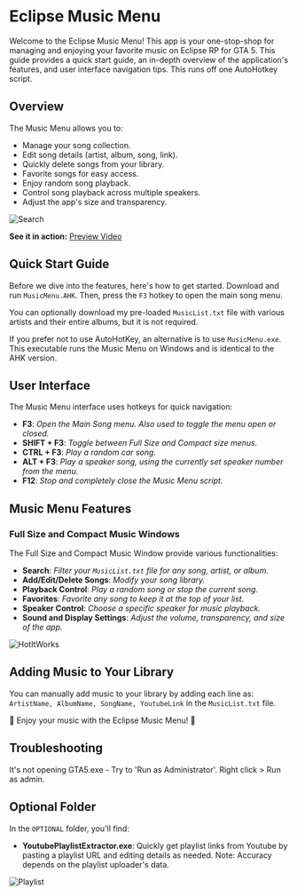 # Eclipse Music Menu

Welcome to the Eclipse Music Menu! This app is your one-stop-shop for managing and enjoying your favorite music on Eclipse RP for GTA 5. This guide provides a quick start guide, an in-depth overview of the application's features, and user interface navigation tips. This runs off one AutoHotkey script. 

## Overview

The Music Menu allows you to:

- Manage your song collection.
- Edit song details (artist, album, song, link).
- Quickly delete songs from your library.
- Favorite songs for easy access.
- Enjoy random song playback.
- Control song playback across multiple speakers.
- Adjust the app's size and transparency.

![Search](https://i.imgur.com/ekXrJRF.gif)


**See it in action:**
[Preview Video](https://streamable.com/ladivr)


## Quick Start Guide

Before we dive into the features, here's how to get started. Download and run `MusicMenu.AHK`. Then, press the `F3` hotkey to open the main song menu.

You can optionally download my pre-loaded `MusicList.txt` file with various artists and their entire albums, but it is not required.

If you prefer not to use AutoHotKey, an alternative is to use `MusicMenu.exe`. This executable runs the Music Menu on Windows and is identical to the AHK version.

## User Interface

The Music Menu interface uses hotkeys for quick navigation:

- **F3**: *Open the Main Song menu. Also used to toggle the menu open or closed.*
- **SHIFT + F3**: *Toggle between Full Size and Compact size menus.*
- **CTRL + F3**: *Play a random car song.*
- **ALT + F3**: *Play a speaker song, using the currently set speaker number from the menu.*
- **F12**: *Stop and completely close the Music Menu script.*

## Music Menu Features

### Full Size and Compact Music Windows

The Full Size and Compact Music Window provide various functionalities:

- **Search**: *Filter your `MusicList.txt` file for any song, artist, or album.*
- **Add/Edit/Delete Songs**: *Modify your song library.*
- **Playback Control**: *Play a random song or stop the current song.*
- **Favorites**: *Favorite any song to keep it at the top of your list.*
- **Speaker Control**: *Choose a specific speaker for music playback.*
- **Sound and Display Settings**: *Adjust the volume, transparency, and size of the app.*


![HotItWorks](https://i.imgur.com/D6Pgjla.gif)


## Adding Music to Your Library

You can manually add music to your library by adding each line as: `ArtistName, AlbumName, SongName, YoutubeLink` in the `MusicList.txt` file. 

🎵 Enjoy your music with the Eclipse Music Menu! 🎵


## Troubleshooting
It's not opening GTA5.exe -  Try to 'Run as Administrator'.  Right click > Run as admin. 


## Optional Folder 

In the `OPTIONAL` folder, you'll find:

- **YoutubePlaylistExtractor.exe**: Quickly get playlist links from Youtube by pasting a playlist URL and editing details as needed. Note: Accuracy depends on the playlist uploader's data.

![Playlist](https://github.com/Bassna/Eclipse-Music-Menu-Test/assets/33616653/5f0a72df-bca7-4f4f-9b55-05086537e6ec)
